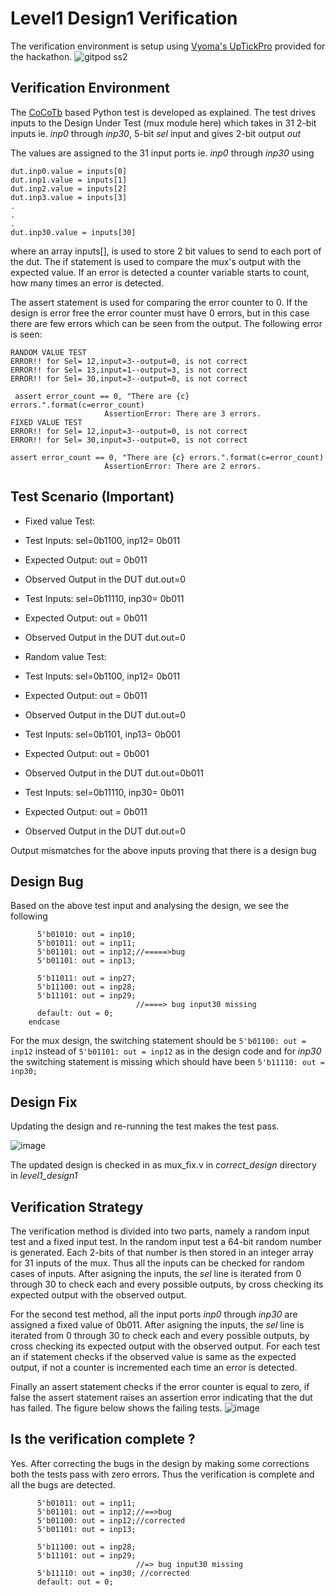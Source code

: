 # Level1 Design1 Verification

The verification environment is setup using [Vyoma's UpTickPro](https://vyomasystems.com) provided for the hackathon.
![gitpod ss2](https://user-images.githubusercontent.com/41202066/182040056-bd1beedd-4b9a-4621-840d-6dcfe509a608.png)
## Verification Environment

The [CoCoTb](https://www.cocotb.org/) based Python test is developed as explained. The test drives inputs to the Design Under Test (mux module here) which takes in 31 2-bit inputs ie. *inp0* through *inp30*, 5-bit *sel* input and gives 2-bit output *out*

The values are assigned to the 31 input ports ie. *inp0* through *inp30* using 
```
dut.inp0.value = inputs[0]
dut.inp1.value = inputs[1]
dut.inp2.value = inputs[2]
dut.inp3.value = inputs[3]
.
.
.
dut.inp30.value = inputs[30]
```
where an array inputs[], is used to store 2 bit values to send to each port of the dut.
The if statement is used to compare the mux's output with the expected value. If an error is detected a counter variable starts to count, how many times an error is detected.

The assert statement is used for comparing the error counter to 0.
If the design is error free the error counter must have 0 errors, but in this case there are few errors which can be seen from the output.
The following error is seen:
```
RANDOM VALUE TEST
ERROR!! for Sel= 12,input=3--output=0, is not correct
ERROR!! for Sel= 13,input=1--output=3, is not correct
ERROR!! for Sel= 30,input=3--output=0, is not correct

 assert error_count == 0, "There are {c} errors.".format(c=error_count)
                     AssertionError: There are 3 errors.
FIXED VALUE TEST
ERROR!! for Sel= 12,input=3--output=0, is not correct
ERROR!! for Sel= 30,input=3--output=0, is not correct   

assert error_count == 0, "There are {c} errors.".format(c=error_count)
                     AssertionError: There are 2 errors.
```
## Test Scenario **(Important)**
- Fixed value Test:
- Test Inputs: sel=0b1100, inp12= 0b011 
- Expected Output: out = 0b011 
- Observed Output in the DUT dut.out=0

- Test Inputs: sel=0b11110, inp30= 0b011 
- Expected Output: out = 0b011 
- Observed Output in the DUT dut.out=0

- Random value Test:
- Test Inputs: sel=0b1100, inp12= 0b011 
- Expected Output: out = 0b011 
- Observed Output in the DUT dut.out=0

- Test Inputs: sel=0b1101, inp13= 0b001 
- Expected Output: out = 0b001 
- Observed Output in the DUT dut.out=0b011

- Test Inputs: sel=0b11110, inp30= 0b011 
- Expected Output: out = 0b011 
- Observed Output in the DUT dut.out=0


Output mismatches for the above inputs proving that there is a design bug

## Design Bug
Based on the above test input and analysing the design, we see the following

```
      5'b01010: out = inp10;
      5'b01011: out = inp11;
      5'b01101: out = inp12;//=====>bug
      5'b01101: out = inp13;
```
```
      5'b11011: out = inp27;
      5'b11100: out = inp28;
      5'b11101: out = inp29;
                            //====> bug input30 missing
      default: out = 0;
    endcase
```
For the mux design, the switching statement should be ``5'b01100: out = inp12`` instead of ``5'b01101: out = inp12`` as in the design code and for *inp30* the switching statement is missing which should have been ``5'b11110: out = inp30;``

## Design Fix
Updating the design and re-running the test makes the test pass.

![image](https://user-images.githubusercontent.com/110148281/181670763-3f9b1bf1-decd-4abc-94e1-606e0ab0bccf.png)


The updated design is checked in as mux_fix.v in *correct_design* directory in *level1_design1*

## Verification Strategy
The verification method is divided into two parts, namely a random input test and a fixed input test.
In the random input test a 64-bit random number is generated. Each 2-bits of that number is then stored in an integer array for 31 inputs of the mux. Thus all the inputs can be checked for random cases of inputs. After asigning the inputs, the *sel* line is iterated from 0 through 30 to check each and every possible outputs, by cross checking its expected output with the observed output.

For the second test method, all the input ports *inp0* through *inp30* are assigned a fixed value of 0b011. After asigning the inputs, the *sel* line is iterated from 0 through 30 to check each and every possible outputs, by cross checking its expected output with the observed output.
For each test an if statement checks if the observed value is same as the expected output, if not a counter is incremented each time an error is detected. 

Finally an assert statement checks if the error counter is equal to zero, if false the assert statement raises an assertion error indicating that the dut has failed. The figure below shows the failing tests.
![image](https://user-images.githubusercontent.com/110148281/181673873-cfe38a9f-b962-4385-8fa1-e6618a602b89.png)

## Is the verification complete ?
Yes.
After correcting the bugs in the design by making some corrections 
both the tests pass with zero errors. Thus the verification is complete and all the bugs are detected.
```
      5'b01011: out = inp11;
      5'b01101: out = inp12;//==>bug
      5'b01100: out = inp12;//corrected
      5'b01101: out = inp13;
```
```
      5'b11100: out = inp28;
      5'b11101: out = inp29;
                            //=> bug input30 missing
      5'b11110: out = inp30; //corrected
      default: out = 0;
```
